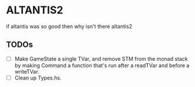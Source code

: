 # ALTANTIS2
if altantis was so good then why isn't there altantis2

## TODOs
- [ ] Make GameState a single TVar, and remove STM from the monad stack by making Command a function that's run after a readTVar and before a writeTVar.
- [ ] Clean up Types.hs.